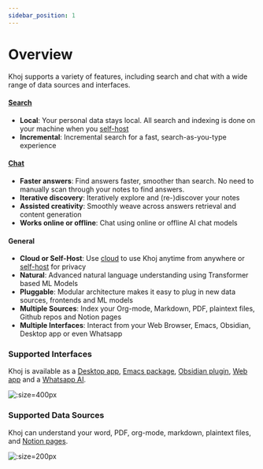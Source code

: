 ```yaml
---
sidebar_position: 1
---
```


# Overview

Khoj supports a variety of features, including search and chat with a wide range of data sources and interfaces.

#### [Search](/features/search)
  - **Local**: Your personal data stays local. All search and indexing is done on your machine when you [self-host](/get-started/setup)
  - **Incremental**: Incremental search for a fast, search-as-you-type experience

#### [Chat](/features/chat)
  - **Faster answers**: Find answers faster, smoother than search. No need to manually scan through your notes to find answers.
  - **Iterative discovery**: Iteratively explore and (re-)discover your notes
  - **Assisted creativity**: Smoothly weave across answers retrieval and content generation
  - **Works online or offline**: Chat using online or offline AI chat models

#### General
  - **Cloud or Self-Host**: Use [cloud](https://app.khoj.dev/login) to use Khoj anytime from anywhere or [self-host](/get-started/setup) for privacy
  - **Natural**: Advanced natural language understanding using Transformer based ML Models
  - **Pluggable**: Modular architecture makes it easy to plug in new data sources, frontends and ML models
  - **Multiple Sources**: Index your Org-mode, Markdown, PDF, plaintext files, Github repos and Notion pages
  - **Multiple Interfaces**: Interact from your Web Browser, Emacs, Obsidian, Desktop app or even Whatsapp

### Supported Interfaces
Khoj is available as a [Desktop app](/clients/desktop), [Emacs package](/clients/emacs), [Obsidian plugin](/clients/obsidian), [Web app](/clients/web) and a [Whatsapp AI](https://khoj.dev/whatsapp).

![](/img/khoj_clients.svg ':size=400px')

### Supported Data Sources
Khoj can understand your word, PDF, org-mode, markdown, plaintext files, and [Notion pages](/data-sources/notion_integration).


![](/img/khoj_datasources.svg ':size=200px')
